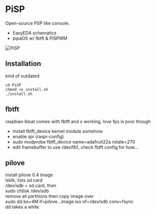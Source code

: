 # PiSP
Open-source PSP like console.

- EasyEDA schematics
- pipaOS w/ fbtft & PiSPWM

![PiSP](PiSP.gif)

## Installation
kind of outdated
```
cd PiSP
chmod +x install.sh
./install.sh
```

## fbtft
raspbian bloat comes with fbtft and x working, love fps is poor though

- install fbtft_device kernel module somehow
- enable spi (raspi-config)
- sudo modprobe fbtft_device name=adafruit22a rotate=270
- edit framebuffer to use /dev/fb1, check fbtft config for how...

## pilove
install pilove 0.4 image  
lsblk, lists sd card  
/dev/sdb = sd card, then  
sudo cfdisk /dev/sdb  
remove all partitions then copy image over  
sudo dd bs=4M if=pilove...image.iso of=/dev/sdb conv=fsync  
dd takes a while
